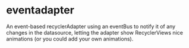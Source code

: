 # eventadapter
An event-based recyclerAdapter using an eventBus to notify it of any changes in the datasource, letting the adapter show RecyclerViews nice animations (or you could add your own animations).
